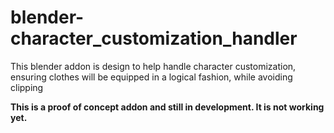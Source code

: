 # blender-character_customization_handler

This blender addon is design to help handle character customization, ensuring clothes will be equipped in a logical fashion, while avoiding clipping

**This is a proof of concept addon and still in development. It is not working yet.**
